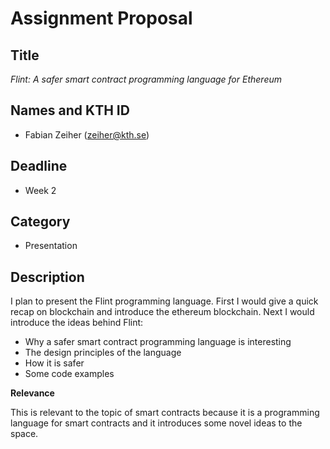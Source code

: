 # Assignment Proposal

## Title

_Flint: A safer smart contract programming language for Ethereum_

## Names and KTH ID

  - Fabian Zeiher (zeiher@kth.se)

## Deadline

- Week 2

## Category

- Presentation

## Description

I plan to present the Flint programming language.
First I would give a quick recap on blockchain and introduce the ethereum blockchain.
Next I would introduce the ideas behind Flint:
- Why a safer smart contract programming language is interesting
- The design principles of the language
- How it is safer
- Some code examples

**Relevance**

This is relevant to the topic of smart contracts because it is a programming language for smart contracts and it introduces some novel ideas to the space.
